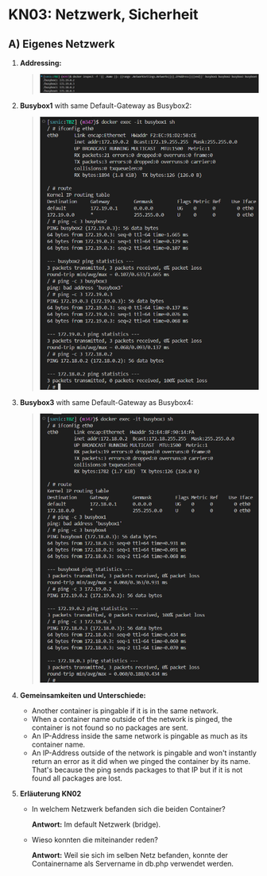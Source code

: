 # KN03: Netzwerk, Sicherheit

## A) Eigenes Netzwerk

1. **Addressing:**

    > ![IP addresses of Busybox{1..4}](/m347-Container/x-resources/03/busybox.png)

2. **Busybox1** with same Default-Gateway as Busybox2:

    > ![Information of Busybox1](/m347-Container/x-resources/03/busybox1.png)

3. **Busybox3** with same Default-Gateway as Busybox4:

    > ![Information of Busybox3](/m347-Container/x-resources/03/busybox3.png)

4. **Gemeinsamkeiten und Unterschiede:**

    - Another container is pingable if it is in the same network.
    - When a container name outside of the network is pinged, the container is not found so no packages are sent.
    - An IP-Address inside the same network is pingable as much as its container name.
    - An IP-Address outside of the network is pingable and won't instantly return an error as it did when we pinged the container by its name. That's because the ping sends packages to that IP but if it is not found all packages are lost.

5. **Erläuterung KN02**

    - In welchem Netzwerk befanden sich die beiden Container?

        **Antwort:** Im default Netzwerk (bridge).

    - Wieso konnten die miteinander reden?

        **Antwort:** Weil sie sich im selben Netz befanden, konnte der Containername als Servername in db.php verwendet werden.

